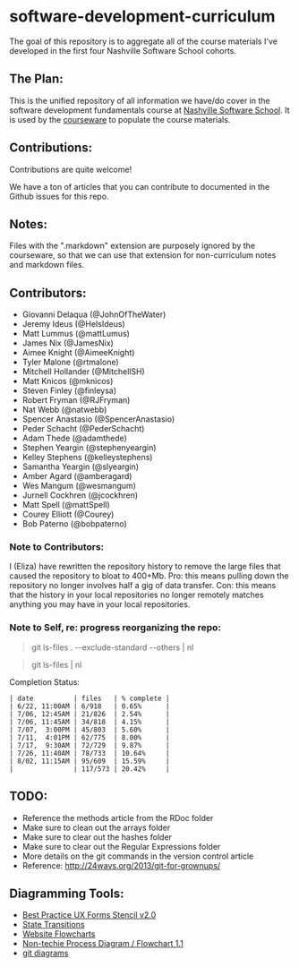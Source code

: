 software-development-curriculum
===============================

The goal of this repository is to aggregate all of the course materials I've developed in the first four Nashville Software School cohorts.

## The Plan:

This is the unified repository of all information we have/do cover in the software development fundamentals course at [Nashville Software School](http://nashvillesoftwareschool.com).  It is used by the [courseware](http://coursewareofthefuture.herokuapp.com) to populate the course materials.

## Contributions:

Contributions are quite welcome!

We have a ton of articles that you can contribute to documented in the Github issues for this repo.

## Notes:

Files with the ".markdown" extension are purposely ignored by the courseware, so that we can use that extension for non-curriculum notes and markdown files.

## Contributors:

* Giovanni Delaqua (@JohnOfTheWater)
* Jeremy Ideus (@HeIsIdeus)
* Matt Lummus (@mattLumus)
* James Nix (@JamesNix)
* Aimee Knight (@AimeeKnight)
* Tyler Malone (@rtmalone)
* Mitchell Hollander (@MitchellSH)
* Matt Knicos (@mknicos)
* Steven Finley (@finleysa)
* Robert Fryman (@RJFryman)
* Nat Webb (@natwebb)
* Spencer Anastasio (@SpencerAnastasio)
* Peder Schacht (@PederSchacht)
* Adam Thede (@adamthede)
* Stephen Yeargin (@stephenyeargin)
* Kelley Stephens (@kelleystephens)
* Samantha Yeargin (@slyeargin)
* Amber Agard (@amberagard)
* Wes Mangum (@wesmangum)
* Jurnell Cockhren (@jcockhren)
* Matt Spell (@mattSpell)
* Courey Elliott (@Courey)
* Bob Paterno (@bobpaterno)

### Note to Contributors:

I (Eliza) have rewritten the repository history to remove the large files that caused the repository to bloat to 400+Mb.  Pro: this means pulling down the repository no longer involves half a gig of data transfer.  Con: this means that the history in your local repositories no longer remotely matches anything you may have in your local repositories.

### Note to Self, re: progress reorganizing the repo:

> git ls-files . --exclude-standard --others | nl

> git ls-files | nl

Completion Status:

    | date          | files   | % complete |
    | 6/22, 11:00AM | 6/918   | 0.65%      |
    | 7/06, 12:45AM | 21/826  | 2.54%      |
    | 7/06, 11:45AM | 34/818  | 4.15%      |
    | 7/07,  3:00PM | 45/803  | 5.60%      |
    | 7/11,  4:01PM | 62/775  | 8.00%      |
    | 7/17,  9:30AM | 72/729  | 9.87%      |
    | 7/26, 11:40AM | 78/733  | 10.64%     |
    | 8/02, 11:15AM | 95/609  | 15.59%     |
    |               | 117/573 | 20.42%     |

## TODO:

* Reference the methods article from the RDoc folder
* Make sure to clean out the arrays folder
* Make sure to clear out the hashes folder
* Make sure to clear out the Regular Expressions folder
* More details on the git commands in the version control article
* Reference: http://24ways.org/2013/git-for-grownups/


## Diagramming Tools:

* [Best Practice UX Forms Stencil v2.0](https://www.graffletopia.com/stencils/686)
* [State Transitions](https://www.graffletopia.com/stencils/1005)
* [Website Flowcharts](https://www.graffletopia.com/stencils/1100)
* [Non-techie Process Diagram / Flowchart 1.1](https://www.graffletopia.com/stencils/497)
* [git diagrams](https://www.graffletopia.com/stencils/581)
